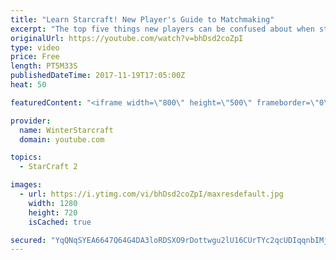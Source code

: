 ```yaml
---
title: "Learn Starcraft! New Player's Guide to Matchmaking"
excerpt: "The top five things new players can be confused about when starting off playing Starcraft 2!"
originalUrl: https://youtube.com/watch?v=bhDsd2coZpI
type: video
price: Free
length: PT5M33S
publishedDateTime: 2017-11-19T17:05:00Z
heat: 50

featuredContent: "<iframe width=\"800\" height=\"500\" frameborder=\"0\" src=\"https://www.youtube.com/embed/bhDsd2coZpI\" allow=\"accelerometer; autoplay; encrypted-media; gyroscope; picture-in-picture\" allowfullscreen></iframe>"

provider:
  name: WinterStarcraft
  domain: youtube.com

topics:
  - StarCraft 2

images:
  - url: https://i.ytimg.com/vi/bhDsd2coZpI/maxresdefault.jpg
    width: 1280
    height: 720
    isCached: true

secured: "YqQNqSYEA6647Q64G4DA3loRDSXO9rDottwgu2lU16CUrTYc2qcUDIqqnbIMjR/wkXV+rkyp6Q6laWrXWZQ3w/l3Zdk2MFgV/i61IZUB3mPFiIFKuSb6s78Z7geIi6XsJ6HaVbvLPC7OuWtcBK5Nj9GoeSva1Gvzz43HTJ1TfuClaJNhXPfGtsXWJ/pZcsriL9dnsDtCPiO1xSv7qO+WhDl/LfW94nbkMMVR2cJA0/MgFenzT7aj7hgYHJuFaX66ejnc3mgTAxfZw9Vp3qoXZ0g142MFdkcJL1gAV9ApwKFRJekKg/m/CO2JyYo9RVwfVHT+WR7JUJ5IF4TnczMVDPYF+a/OQr/jhgnc7WMCpoT8ghQlvz6UV690SPUfFXjyXHiZ1Sc/18YKVPyQ4dKL/DQHuZa8alZgk2RalvCl/i4=;BTwI/v6ePwJv4i4cIvVFfg=="
---
```


